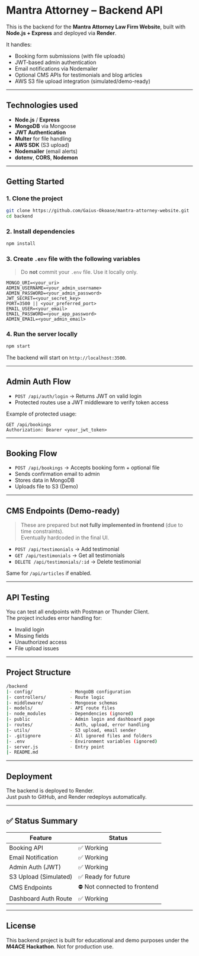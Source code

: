 # Mantra Attorney – Backend API

This is the backend for the **Mantra Attorney Law Firm Website**, built with **Node.js + Express** and deployed via **Render**.

It handles:
- Booking form submissions (with file uploads)
- JWT-based admin authentication
- Email notifications via Nodemailer
- Optional CMS APIs for testimonials and blog articles
- AWS S3 file upload integration (simulated/demo-ready)

---

## Technologies used

- **Node.js** / **Express**
- **MongoDB** via Mongoose
- **JWT Authentication**
- **Multer** for file handling
- **AWS SDK** (S3 upload)
- **Nodemailer** (email alerts)
- **dotenv**, **CORS**, **Nodemon**

---

##  Getting Started

### 1. Clone the project
```bash
git clone https://github.com/Gaius-Okoase/mantra-attorney-website.git
cd backend
```

### 2. Install dependencies
```bash
npm install
```

### 3. Create `.env` file with the following variables
> Do **not** commit your `.env` file. Use it locally only.

```env
MONGO_URI=<your_uri>
ADMIN_USERNAME=<your_admin_username>
ADMIN_PASSWORD=<your_admin_password>
JWT_SECRET=<your_secret_key>
PORT=3500 || <your_preferred_port>
EMAIL_USER=<your_email>
EMAIL_PASSWORD=<your_app_password>
ADMIN_EMAIL=<your_admin_email>
```

### 4. Run the server locally
```bash
npm start
```
The backend will start on `http://localhost:3500`.

---

## Admin Auth Flow

- `POST /api/auth/login` → Returns JWT on valid login
- Protected routes use a JWT middleware to verify token access

Example of protected usage:
```http
GET /api/bookings
Authorization: Bearer <your_jwt_token>
```

---

## Booking Flow

- `POST /api/bookings` → Accepts booking form + optional file
- Sends confirmation email to admin
- Stores data in MongoDB
- Uploads file to S3 (Demo)

---

## CMS Endpoints (Demo-ready)

> These are prepared but **not fully implemented in frontend** (due to time constraints).  
> Eventually hardcoded in the final UI.

- `POST /api/testimonials` → Add testimonial
- `GET /api/testimonials` → Get all testimonials
- `DELETE /api/testimonials/:id` → Delete testimonial

Same for `/api/articles` if enabled.

---

## API Testing

You can test all endpoints with Postman or Thunder Client.  
The project includes error handling for:
- Invalid login
- Missing fields
- Unauthorized access
- File upload issues

---

## Project Structure

```bash
/backend
|- config/              - MongoDB configuration
|- controllers/         - Route logic
|- middleware/          - Mongoose schemas
|- models/              - API route files
|- node_modules         - Dependencies (ignored)
|- public               - Admin login and dashboard page
|- routes/              - Auth, upload, error handling
|- utils/               - S3 upload, email sender
|- .gitignore           - All ignored files and folders
|- .env                 - Environment variables (ignored)
|- server.js            - Entry point
|- README.md
```

---

## Deployment

The backend is deployed to Render.  
Just push to GitHub, and Render redeploys automatically.

---

## ✅ Status Summary

| Feature                        | Status     |
|--------------------------------|------------|
| Booking API                   | ✅ Working  |
| Email Notification            | ✅ Working  |
| Admin Auth (JWT)              | ✅ Working  |
| S3 Upload (Simulated)         | ✅ Ready for future |
| CMS Endpoints                 | ⛔ Not connected to frontend |
| Dashboard Auth Route          | ✅ Working  |

---

## License

This backend project is built for educational and demo purposes under the **M4ACE Hackathon**. Not for production use.